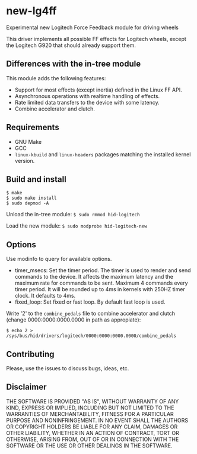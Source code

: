# new-lg4ff

Experimental new Logitech Force Feedback module for driving wheels

This driver implements all possible FF effects for Logitech wheels, except the
Logitech G920 that should already support them.

## Differences with the in-tree module

This module adds the following features:

 - Support for most effects (except inertia) defined in the Linux FF API.
 - Asynchronous operations with realtime handling of effects.
 - Rate limited data transfers to the device with some latency.
 - Combine accelerator and clutch.

## Requirements

 - GNU Make
 - GCC
 - `linux-kbuild` and `linux-headers` packages matching the installed kernel version.

## Build and install

```
$ make
$ sudo make install
$ sudo depmod -A
```

Unload the in-tree module:
`$ sudo rmmod hid-logitech`

Load the new module:
`$ sudo modprobe hid-logitech-new`

## Options

Use modinfo to query for available options.

 - timer_msecs: Set the timer period. The timer is used to render and send
   commands to the device. It affects the maximum latency and the maximum rate
   for commands to be sent. Maximum 4 commands every timer period. It will be
   rounded up to 4ms in kernels with 250HZ timer clock. It defaults to 4ms.
 - fixed_loop: Set fixed or fast loop. By default fast loop is used.

Write '2' to the `combine_pedals` file to combine accelerator and clutch
(change 0000:0000:0000.0000 in path as appropiate):

`$ echo 2 > /sys/bus/hid/drivers/logitech/0000:0000:0000.0000/combine_pedals`

## Contributing

Please, use the issues to discuss bugs, ideas, etc.

## Disclaimer

THE SOFTWARE IS PROVIDED "AS IS", WITHOUT WARRANTY OF ANY KIND, EXPRESS OR
IMPLIED, INCLUDING BUT NOT LIMITED TO THE WARRANTIES OF MERCHANTABILITY,
FITNESS FOR A PARTICULAR PURPOSE AND NONINFRINGEMENT. IN NO EVENT SHALL THE
AUTHORS OR COPYRIGHT HOLDERS BE LIABLE FOR ANY CLAIM, DAMAGES OR OTHER
LIABILITY, WHETHER IN AN ACTION OF CONTRACT, TORT OR OTHERWISE, ARISING FROM,
OUT OF OR IN CONNECTION WITH THE SOFTWARE OR THE USE OR OTHER DEALINGS IN THE
SOFTWARE.
